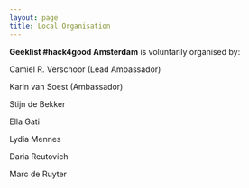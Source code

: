 ```yaml
---
layout: page
title: Local Organisation
---
```

**Geeklist \#hack4good Amsterdam** is voluntarily organised by:

Camiel R. Verschoor (Lead Ambassador)

Karin van Soest (Ambassador)

Stijn de Bekker

Ella Gati

Lydia Mennes

Daria Reutovich

Marc de Ruyter
